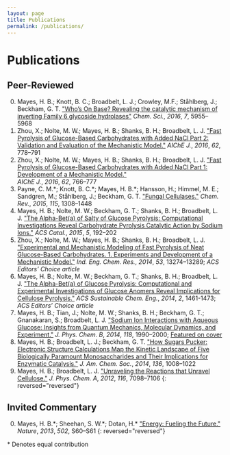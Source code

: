```yaml
---
layout: page
title: Publications
permalink: /publications/
---
```


# Publications

## Peer-Reviewed

0. Mayes, H. B.; Knott, B. C.; Broadbelt, L. J.; Crowley, M.F.; St&#229;hlberg, J.; 
   Beckham, G. T. ["Who’s On Base? Revealing the catalytic mechanism of inverting Family 6 
   glycoside hydrolases"](http://pubs.rsc.org/en/Content/ArticleLanding/2016/SC/c6sc00571c#!divAbstract)
   *Chem. Sci.*, _2016_, *7*, 5955–5968
0. Zhou, X.; Nolte, M. W.; Mayes, H. B.; Shanks, B. H.; Broadbelt, L. J. 
   ["Fast Pyrolysis of Glucose-Based Carbohydrates with Added NaCl Part 2: 
   Validation and Evaluation of the Mechanistic Model."](http://onlinelibrary.wiley.com/doi/10.1002/aic.15107/full)
   *AIChE J.*, _2016_, *62*, 778–791
0. Zhou, X.; Nolte, M. W.; Mayes, H. B.; Shanks, B. H.; Broadbelt, L. J. 
   ["Fast Pyrolysis of Glucose-Based Carbohydrates with Added NaCl Part 1: Development 
   of a Mechanistic Model."](http://onlinelibrary.wiley.com/doi/10.1002/aic.15106/full)  
   *AIChE J.*, _2016_, *62*, 766–777
0. Payne, C. M.\*; Knott, B. C.\*; Mayes, H. B.\*; Hansson, H.; Himmel, M. E.; 
   Sandgren, M.; St&#229;hlberg, J.; Beckham, G. T. ["Fungal Cellulases."](http://dx.doi.org/10.1021/cr500351c) 
   *Chem. Rev.*, _2015_, *115*, 1308–1448
0. Mayes, H. B.; Nolte, M. W.; Beckham, G. T.; Shanks, B. H.; Broadbelt, L. J. 
   ["The Alpha-Bet(a) of Salty of Glucose Pyrolysis: Computational 
   Investigations Reveal Carbohydrate Pyrolysis Catalytic Action by Sodium Ions."](http://pubs.acs.org/doi/abs/10.1021/cs501125n) 
   *ACS Catal.*, _2015_, *5*, 192–202 
0. Zhou, X.; Nolte, M. W.; Mayes, H. B.; Shanks, B. H.; Broadbelt, L. J. 
   ["Experimental and Mechanistic Modeling of Fast Pyrolysis of Neat 
   Glucose-Based Carbohydrates. 1. Experiments and Development of a Mechanistic Model."](http://pubs.acs.org/doi/abs/10.1021/ie502259w)
   *Ind. Eng. Chem. Res.*, _2014_, *53*, 13274–13289; *ACS Editors’ Choice article*
0. Mayes, H. B.; Nolte, M. W.; Beckham, G. T.; Shanks, B. H.; Broadbelt, L. J. 
   ["The Alpha-Bet(a) of Glucose Pyrolysis: Computational and Experimental 
   Investigations of Glucose Anomers Reveal Implications for Cellulose Pyrolysis."](http://pubs.acs.org/doi/abs/10.1021/sc500113m) 
   *ACS Sustainable Chem. Eng.*, _2014_, *2*, 1461-1473; *ACS Editors’ Choice article*
0. Mayes, H. B.; Tian, J.; Nolte, M. W.; Shanks, B. H.; Beckham, G. T.; 
   Gnanakaran, S.; Broadbelt, L. J. ["Sodium Ion Interactions with Aqueous Glucose: 
   Insights from Quantum Mechanics, Molecular Dynamics, and Experiment."](http://pubs.acs.org/doi/abs/10.1021/jp409481f) 
   *J. Phys. Chem. B*, _2014_, *118*, 1990–2000; [Featured on cover](http://pubs.acs.org/toc/jpcbfk/118/8)
0. Mayes, H. B.; Broadbelt, L. J.; Beckham, G. T. ["How Sugars Pucker: 
   Electronic Structure Calculations Map the Kinetic Landscape of Five 
   Biologically Paramount Monosaccharides and Their Implications for Enzymatic Catalysis."](http://pubs.acs.org/doi/abs/10.1021/ja410264d)
   *J. Am. Chem. Soc.*, _2014_, *136*, 1008–1022
0. Mayes, H. B.; Broadbelt, L. J. ["Unraveling the Reactions that Unravel Cellulose."](http://pubs.acs.org/doi/abs/10.1021/jp300405x)
   *J. Phys. Chem. A*, _2012_, *116*, 7098–7106
{: reversed="reversed"}

## Invited Commentary

0.	Mayes, H. B.\*; Sheehan, S. W.\*; Dotan, H.\* ["Energy: Fueling the Future."](http://www.nature.com/nature/journal/v502/n7471_supp/full/502S60a.html) 
    *Nature*, _2013_, *502*, S60–S61
{: reversed="reversed"}

\* Denotes equal contribution


